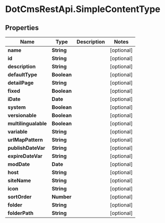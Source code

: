 # DotCmsRestApi.SimpleContentType

## Properties

Name | Type | Description | Notes
------------ | ------------- | ------------- | -------------
**name** | **String** |  | [optional] 
**id** | **String** |  | [optional] 
**description** | **String** |  | [optional] 
**defaultType** | **Boolean** |  | [optional] 
**detailPage** | **String** |  | [optional] 
**fixed** | **Boolean** |  | [optional] 
**iDate** | **Date** |  | [optional] 
**system** | **Boolean** |  | [optional] 
**versionable** | **Boolean** |  | [optional] 
**multilingualable** | **Boolean** |  | [optional] 
**variable** | **String** |  | [optional] 
**urlMapPattern** | **String** |  | [optional] 
**publishDateVar** | **String** |  | [optional] 
**expireDateVar** | **String** |  | [optional] 
**modDate** | **Date** |  | [optional] 
**host** | **String** |  | [optional] 
**siteName** | **String** |  | [optional] 
**icon** | **String** |  | [optional] 
**sortOrder** | **Number** |  | [optional] 
**folder** | **String** |  | [optional] 
**folderPath** | **String** |  | [optional] 



